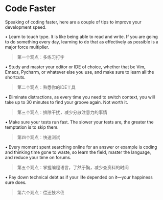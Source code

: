 # Code Faster

Speaking of coding faster, here are a couple of tips to improve your development speed.

• Learn to touch type. It is like being able to read and write. If you are going to do something every day, learning to do that as effectively as possible is a major force multiplier.

> 第一个观点：多练习打字

• Study and master your editor or IDE of choice, whether that be Vim, Emacs, Pycharm, or whatever else you use, and make sure to learn all the shortcuts.

> 第二个观点：熟悉你的IDE工具

• Eliminate distractions, as every time you need to switch context, you will take up to 30 minutes to find your groove again. Not worth it.

> 第三个观点：排除干扰，减少分散注意力的事情

• Make sure your tests run fast. The slower your tests are, the greater the temptation is to skip them.

> 第四个观点：快速测试

• Every moment spent searching online for an answer or example is coding and thinking time gone to waste, so learn the field, master the language, and reduce your time on forums.

> 第五个观点：掌握编程语言，了然于胸，减少查资料的时间

• Pay down technical debt as if your life depended on it—your happiness sure does.

> 第六个观点：偿还技术债
